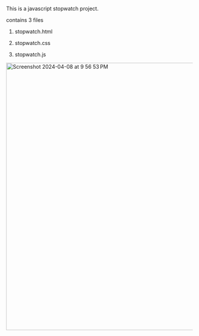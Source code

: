 This is a javascript stopwatch project.

contains 3 files

1) stopwatch.html

2)  stopwatch.css

3)   stopwatch.js

<img width="722" alt="Screenshot 2024-04-08 at 9 56 53 PM" src="https://github.com/Ayushxx007/stopwatch/assets/138853573/8b10d737-6cd1-4cc5-a257-954274af7ef5">
